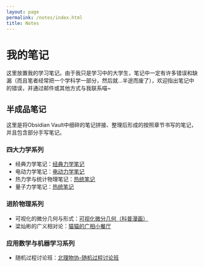 ```yaml
---
layout: page
permalink: /notes/index.html
title: Notes
---
```


# 我的笔记

这里放置我的学习笔记。由于我只是学习中的大学生，笔记中一定有许多错误和缺漏（而且笔者经常把一个学科学一部分，然后就...半途而废了），欢迎指出笔记中的错误，并通过邮件或其他方式与我联系喵~

<!-- ## 粗糙笔记-Obsidian Vault

我常用的笔记软件是Obsidian，这里是我的主要笔记仓库。当我打开Obsidian时，仓库每小时自动同步一次。[Obsidian Vault](https://github.com/ZerooVector/CS_Maths_Physics_Notes) -->


## 半成品笔记

这里是将Obsidian Vault中细碎的笔记拼接、整理后形成的按照章节书写的笔记，并且包含部分手写笔记。


### 四大力学系列
- 经典力学笔记：[经典力学笔记](https://zeroovector.github.io/notes/classicalmechanics)
- 电动力学笔记：[电动力学笔记](https://zeroovector.github.io/notes/electrodynamics)
- 热力学与统计物理笔记：[热统笔记](https://zeroovector.github.io/notes/statisticalmechanics)
- 量子力学笔记：[热统笔记](https://zeroovector.github.io/notes/quantummechanics)

### 进阶物理系列
- 可视化的微分几何与形式：[可视化微分几何（科普漫画）](https://zeroovector.github.io/notes/basicdiffgeo)
- 梁灿彬的广义相对论：[猫猫的广相小餐厅](https://zeroovector.github.io/notes/generalrelativity)

### 应用数学与机器学习系列
- 随机过程讨论班：[北理物协-随机过程讨论班](https://zeroovector.github.io/notes/stochasticprocess)

